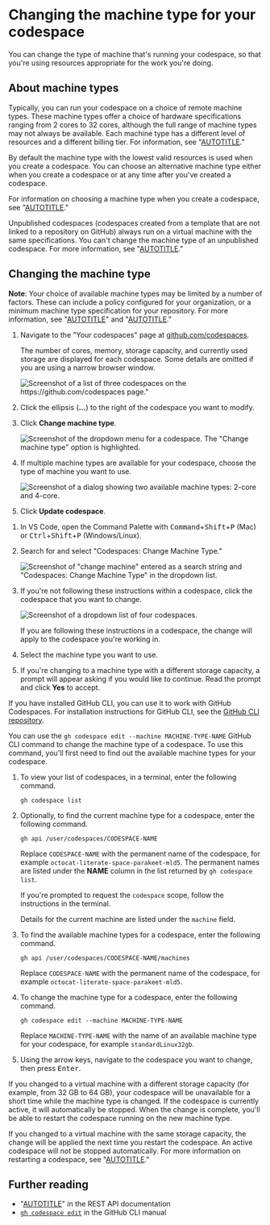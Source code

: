 # Changing the machine type for your codespace

You can change the type of machine that's running your codespace, so that you're using resources appropriate for the work you're doing.

## About machine types

Typically, you can run your codespace on a choice of remote machine types. These machine types offer a choice of hardware specifications ranging from 2 cores to 32 cores, although the full range of machine types may not always be available. Each machine type has a different level of resources and a different billing tier. For information, see "[AUTOTITLE](/billing/managing-billing-for-github-codespaces/about-billing-for-github-codespaces)."

By default the machine type with the lowest valid resources is used when you create a codespace. You can choose an alternative machine type either when you create a codespace or at any time after you've created a codespace.

For information on choosing a machine type when you create a codespace, see "[AUTOTITLE](/codespaces/developing-in-a-codespace/creating-a-codespace-for-a-repository#creating-a-codespace-for-a-repository)."

Unpublished codespaces (codespaces created from a template that are not linked to a repository on GitHub) always run on a virtual machine with the same specifications. You can't change the machine type of an unpublished codespace. For more information, see "[AUTOTITLE](/codespaces/developing-in-a-codespace/creating-a-codespace-from-a-template)."

## Changing the machine type

<div class="ghd-spotlight ghd-spotlight-note border rounded-1 my-3 p-3 f5 color-border-accent-emphasis color-bg-accent">

**Note**: Your choice of available machine types may be limited by a number of factors. These can include a policy configured for your organization, or a minimum machine type specification for your repository. For more information, see "[AUTOTITLE](/codespaces/managing-codespaces-for-your-organization/restricting-access-to-machine-types)" and "[AUTOTITLE](/codespaces/setting-up-your-project-for-codespaces/configuring-dev-containers/setting-a-minimum-specification-for-codespace-machines)."

</div>

<div class="ghd-tool webui">

1. Navigate to the "Your codespaces" page at [github.com/codespaces](https://github.com/codespaces).

   The number of cores, memory, storage capacity, and currently used storage are displayed for each codespace. Some details are omitted if you are using a narrow browser window.

   ![Screenshot of a list of three codespaces on the https://github.com/codespaces page."](/assets/images/help/codespaces/your-codespaces-list.png)

1. Click the ellipsis (**...**) to the right of the codespace you want to modify.
1. Click **Change machine type**.

   ![Screenshot of the dropdown menu for a codespace. The "Change machine type" option is highlighted.](/assets/images/help/codespaces/change-machine-type-menu-option.png)

1. If multiple machine types are available for your codespace, choose the type of machine you want to use.

   ![Screenshot of a dialog showing two available machine types: 2-core and 4-core.](/assets/images/help/codespaces/change-machine-type-choice.png)

1. Click **Update codespace**.

</div>

<div class="ghd-tool vscode">

1. In VS Code, open the Command Palette with <kbd>Command</kbd>+<kbd>Shift</kbd>+<kbd>P</kbd> (Mac) or <kbd>Ctrl</kbd>+<kbd>Shift</kbd>+<kbd>P</kbd> (Windows/Linux).
1. Search for and select "Codespaces: Change Machine Type."

   ![Screenshot of "change machine" entered as a search string and "Codespaces: Change Machine Type" in the dropdown list.](/assets/images/help/codespaces/vscode-change-machine-type-option.png)

1. If you're not following these instructions within a codespace, click the codespace that you want to change.

   ![Screenshot of a dropdown list of four codespaces.](/assets/images/help/codespaces/vscode-change-machine-choose-repo.png)

   If you are following these instructions in a codespace, the change will apply to the codespace you're working in.
1. Select the machine type you want to use.
1. If you're changing to a machine type with a different storage capacity, a prompt will appear asking if you would like to continue. Read the prompt and click **Yes** to accept.

</div>

<div class="ghd-tool cli">

If you have installed GitHub CLI, you can use it to work with GitHub Codespaces. For installation instructions for GitHub CLI, see the [GitHub CLI repository](https://github.com/cli/cli#installation).

You can use the `gh codespace edit --machine MACHINE-TYPE-NAME` GitHub CLI command to change the machine type of a codespace. To use this command, you'll first need to find out the available machine types for your codespace.

1. To view your list of codespaces, in a terminal, enter the following command.

   ```shell
   gh codespace list
   ```

1. Optionally, to find the current machine type for a codespace, enter the following command.

   ```shell
   gh api /user/codespaces/CODESPACE-NAME
   ```

   Replace `CODESPACE-NAME` with the permanent name of the codespace, for example `octocat-literate-space-parakeet-mld5`. The permanent names are listed under the **NAME** column in the list returned by `gh codespace list`.

   If you're prompted to request the `codespace` scope, follow the instructions in the terminal.

   Details for the current machine are listed under the `machine` field.
1. To find the available machine types for a codespace, enter the following command.

   ```shell
   gh api /user/codespaces/CODESPACE-NAME/machines
   ```

   Replace `CODESPACE-NAME` with the permanent name of the codespace, for example `octocat-literate-space-parakeet-mld5`.
1. To change the machine type for a codespace, enter the following command.

   ```shell
   gh codespace edit --machine MACHINE-TYPE-NAME
   ```

   Replace `MACHINE-TYPE-NAME` with the name of an available machine type for your codespace, for example `standardLinux32gb`.
1. Using the arrow keys, navigate to the codespace you want to change, then press <kbd>Enter</kbd>.

</div>

If you changed to a virtual machine with a different storage capacity (for example, from 32 GB to 64 GB), your codespace will be unavailable for a short time while the machine type is changed. If the codespace is currently active, it will automatically be stopped. When the change is complete, you'll be able to restart the codespace running on the new machine type.

If you changed to a virtual machine with the same storage capacity, the change will be applied the next time you restart the codespace. An active codespace will not be stopped automatically. For more information on restarting a codespace, see "[AUTOTITLE](/codespaces/developing-in-codespaces/stopping-and-starting-a-codespace#restarting-a-codespace)."

<div class="ghd-tool cli">

## Further reading

- "[AUTOTITLE](/rest/codespaces/machines)" in the REST API documentation
- [`gh codespace edit`](https://cli.github.com/manual/gh_codespace_edit) in the GitHub CLI manual

</div>
